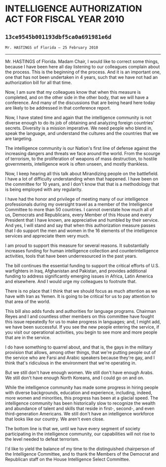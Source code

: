 # INTELLIGENCE AUTHORIZATION ACT FOR FISCAL YEAR 2010
## `13ce9545b001193dbf5ca0a691981e6d`
`Mr. HASTINGS of Florida — 25 February 2010`

---


Mr. HASTINGS of Florida. Madam Chair, I would like to correct some 
things, because I have been here all day listening to our colleagues 
complain about the process. This is the beginning of the process. And 
it is an important one, one that has not been undertaken in 4 years, 
such that we have not had an authorization bill for all that time.

Now, I am sure that my colleagues know that when this measure is 
completed, and on the other side in the other body, that we will have a 
conference. And many of the discussions that are being heard here today 
are likely to be addressed in that conference report.

Now, I have stated time and again that the intelligence community is 
not diverse enough to do its job of obtaining and analyzing foreign 
countries' secrets. Diversity is a mission imperative. We need people 
who blend in, speak the language, and understand the cultures and the 
countries that we are targeting.

The intelligence community is our Nation's first line of defense 
against the increasing dangers and threats we face around the world. 
From the scourge of terrorism, to the proliferation of weapons of mass 
destruction, to hostile governments, intelligence work is often unseen, 
and mostly thankless.

Now, I keep hearing all this talk about Mirandizing people on the 
battlefield. I have a lot of difficulty understanding when that 
happened. I have been on the committee for 10 years, and I don't know 
that that is a methodology that is being employed with any regularity.

I have had the honor and privilege of meeting many of our 
intelligence professionals during my oversight travel as a member of 
the Intelligence Committee to more than 50 countries. I cannot 
overstate how much all of us, Democrats and Republicans, every Member 
of this House and every President that I have known, are appreciative 
and humbled by their service. And yes, I will stand and say that when 
this authorization measure passes that I do support the men and women 
in the 16 elements of the intelligence services and appreciate them 
very much.

I am proud to support this measure for several reasons. It 
substantially increases funding for human intelligence collection and 
counterintelligence activities, tools that have been underresourced in 
the past years.



The bill continues the essential funding to support the critical 
efforts of U.S. warfighters in Iraq, Afghanistan and Pakistan, and 
provides additional funding to address significantly emerging issues in 
Africa, Latin America and elsewhere. And I would urge my colleagues to 
footnote that.

There is no place that I think that we should focus as much attention 
as we have with Iran as Yemen. It is going to be critical for us to pay 
attention to that area of the world.

This bill also adds funds and authorities for language programs. 
Chairman Reyes and I and countless other members on this committee have 
fought this issue repeatedly for us to make progress in languages; and, 
I might add, we have been successful. If you see the new people 
entering the service, if you visit our operational activities, you 
begin to see more and more people that are in the service.

I do have something to quarrel about, and that is, the gays in the 
military provision that allows, among other things, that we're putting 
people out of the service who are Farsi and Arabic speakers because 
they're gay, and I think that's ridiculous in the environment that 
we're operating in.

But we still don't have enough women. We still don't have enough 
Arabs. We still don't have enough North Koreans, and I could go on and 
on.

While the intelligence community has made some progress in hiring 
people with diverse backgrounds, education and experience, including, 
indeed, more women and minorities, this progress has been at a glacial 
speed. The intelligence community has been historically slow to 
recognize the wealth and abundance of talent and skills that reside in 
first-, second-, and even third-generation Americans. We still don't 
have an intelligence workforce that looks like our country. We aren't 
even close.

The bottom line is that we, until we have every segment of society 
participating in the intelligence community, our capabilities will not 
rise to the level needed to defeat terrorism.

I'd like to yield the balance of my time to the distinguished 
chairperson of the Intelligence Committee, and to thank the Members of 
the Democrat and Republican staff on the House Intelligence Select 
Committee.